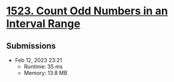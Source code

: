 # [1523. Count Odd Numbers in an Interval Range](https://leetcode.com/problems/count-odd-numbers-in-an-interval-range/)

## Submissions

- Feb 12, 2023 23:21
    - Runtime: 35 ms
    - Memory: 13.8 MB
